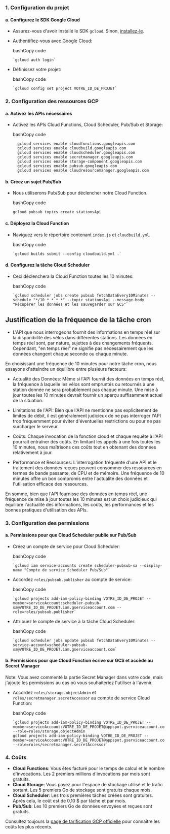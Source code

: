 ### 1. **Configuration du projet**

#### **a. Configurez le SDK Google Cloud**

- Assurez-vous d'avoir installé le SDK `gcloud`. Sinon, [installez-le](https://cloud.google.com/sdk/docs/quickstarts).
- Authentifiez-vous avec Google Cloud:

  bashCopy code

  ```
  `gcloud auth login`
  ```

- Définissez votre projet:

  bashCopy code

  ```
  `gcloud config set project VOTRE_ID_DE_PROJET`
  ```

### 2. **Configuration des ressources GCP**

#### **a. Activez les APIs nécessaires**

- Activez les APIs Cloud Functions, Cloud Scheduler, Pub/Sub et Storage:

  bashCopy code

  ```
    gcloud services enable cloudfunctions.googleapis.com
    gcloud services enable cloudbuild.googleapis.com
    gcloud services enable cloudscheduler.googleapis.com
    gcloud services enable secretmanager.googleapis.com
    gcloud services enable storage-component.googleapis.com
    gcloud services enable pubsub.googleapis.com
    gcloud services enable cloudresourcemanager.googleapis.com
  ```

#### **b. Créez un sujet Pub/Sub**

- Nous utiliserons Pub/Sub pour déclencher notre Cloud Function.

  bashCopy code

  ```
  gcloud pubsub topics create stationsApi
  ```

#### **c. Déployez la Cloud Function**

- Naviguez vers le répertoire contenant `index.js` et `cloudbuild.yml`.

  bashCopy code

  ```
  `gcloud builds submit --config cloudbuild.yml .`
  ```

#### **d. Configurez la tâche Cloud Scheduler**

- Ceci déclenchera la Cloud Function toutes les 10 minutes:

  bashCopy code

  ```
  `gcloud scheduler jobs create pubsub fetchDataEvery10Minutes --schedule "*/10 * * * *" --topic stationsApi --message-body "Récupérer les données et les sauvegarder sur GCS"`
  ```

 ## Justification de la fréquence de la tâche cron
- L'API que nous interrogeons fournit des informations en temps réel sur la disponibilité des vélos dans différentes stations. Les données en temps réel sont, par nature, sujettes à des changements fréquents. Cependant, "en temps réel" ne signifie pas nécessairement que les données changent chaque seconde ou chaque minute.

En choisissant une fréquence de 10 minutes pour notre tâche cron, nous essayons d'atteindre un équilibre entre plusieurs facteurs:

- Actualité des Données: Même si l'API fournit des données en temps réel, la fréquence à laquelle les vélos sont empruntés ou retournés à une station donnée ne sera probablement pas chaque minute. Une mise à jour toutes les 10 minutes devrait fournir un aperçu suffisamment actuel de la situation.

- Limitations de l'API: Bien que l'API ne mentionne pas explicitement de limites de débit, il est généralement judicieux de ne pas interroger l'API trop fréquemment pour éviter d'éventuelles restrictions ou pour ne pas surcharger le serveur.

- Coûts: Chaque invocation de la fonction cloud et chaque requête à l'API pourrait entraîner des coûts. En limitant les appels à une fois toutes les 10 minutes, nous maîtrisons ces coûts tout en obtenant des données relativement à jour.

- Performance et Ressources: L'interrogation fréquente d'une API et le traitement des données reçues peuvent consommer des ressources en termes de bande passante, de CPU et de mémoire. Une fréquence de 10 minutes offre un bon compromis entre l'actualité des données et l'utilisation efficace des ressources.

En somme, bien que l'API fournisse des données en temps réel, une fréquence de mise à jour toutes les 10 minutes est un choix judicieux qui équilibre l'actualité des informations, les coûts, les performances et les bonnes pratiques d'utilisation des APIs. 

### 3. **Configuration des permissions**

#### **a. Permissions pour que Cloud Scheduler publie sur Pub/Sub**

- Créez un compte de service pour Cloud Scheduler:

  bashCopy code

  ```
  `gcloud iam service-accounts create scheduler-pubsub-sa --display-name "Compte de service Scheduler Pub/Sub"`
  ```

- Accordez `roles/pubsub.publisher` au compte de service:

  bashCopy code

  ```
  `gcloud projects add-iam-policy-binding VOTRE_ID_DE_PROJET --member=serviceAccount:scheduler-pubsub-sa@VOTRE_ID_DE_PROJET.iam.gserviceaccount.com --role=roles/pubsub.publisher`
  ```

- Attribuez le compte de service à la tâche Cloud Scheduler:

  bashCopy code

  ```
  `gcloud scheduler jobs update pubsub fetchDataEvery10Minutes --service-account=scheduler-pubsub-sa@VOTRE_ID_DE_PROJET.iam.gserviceaccount.com`
  ```

#### **b. Permissions pour que Cloud Function écrive sur GCS et accède au Secret Manager**

Note: Vous avez commenté la partie Secret Manager dans votre code, mais j'ajoute les permissions au cas où vous souhaiteriez l'utiliser à l'avenir.

- Accordez `roles/storage.objectAdmin` et `roles/secretmanager.secretAccessor` au compte de service Cloud Function:

  bashCopy code

  ```
  `gcloud projects add-iam-policy-binding VOTRE_ID_DE_PROJET --member=serviceAccount:VOTRE_ID_DE_PROJET@appspot.gserviceaccount.com --role=roles/storage.objectAdmin
  gcloud projects add-iam-policy-binding VOTRE_ID_DE_PROJET --member=serviceAccount:VOTRE_ID_DE_PROJET@appspot.gserviceaccount.com --role=roles/secretmanager.secretAccessor`
  ```

### 4. **Coûts**

- **Cloud Functions**: Vous êtes facturé pour le temps de calcul et le nombre d'invocations. Les 2 premiers millions d'invocations par mois sont gratuits.
- **Cloud Storage**: Vous payez pour l'espace de stockage utilisé et le trafic sortant. Les 5 premiers Go de stockage sont gratuits chaque mois.
- **Cloud Scheduler**: Les trois premières tâches créées sont gratuites. Après cela, le coût est de 0,10 $ par tâche et par mois.
- **Pub/Sub**: Les 10 premiers Go de données envoyées et reçues sont gratuits.

Consultez toujours la [page de tarification GCP officielle](https://cloud.google.com/pricing) pour connaître les coûts les plus récents.
